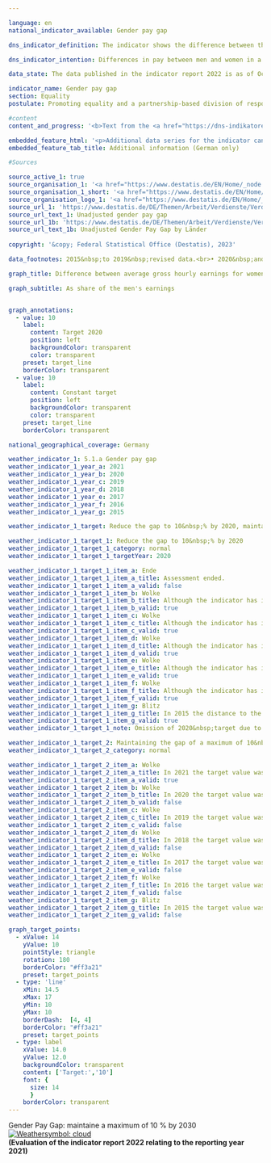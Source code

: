 ```yaml
---

language: en    
national_indicator_available: Gender pay gap    

dns_indicator_definition: The indicator shows the difference between the average gross hourly earnings of women and men expressed as a percentage of the average gross hourly earnings of men.    

dns_indicator_intention: Differences in pay between men and women in a modern business-oriented society are a sign of social inequality. A narrowing of pay disparities indicates progress on the road to equality. The Federal Government is therefore pursuing the goal of reducing the pay gap to 10&nbsp;% by 2020&nbsp;and to maintain the value until 2030.    

data_state: The data published in the indicator report 2022 is as of Oct 31 2022. The data shown on this platform is updated regularly, so that more current data may be available online than published in the <a href="https://dns-indikatoren.de/en/publications_reports/">indicator report 2022</a>.    

indicator_name: Gender pay gap    
section: Equality    
postulate: Promoting equality and a partnership-based division of responsibilities    

#content     
content_and_progress: '<b>Text from the <a href="https://dns-indikatoren.de/en/publications_reports/">Indicator Report 2022&nbsp;</a></b><br><br>The indicator presented here shows the unadjusted gender pay gap (<abbr title="Gender pay gap" tabindex="0">GPG</abbr>). Therefore, it only expresses the relative average gross hourly earnings as a ratio without considering the underlying causes, such as qualification, occupation or a different employment history.<br><br>The data for the indicator is based on the four-yearly structure of earnings survey conducted by the statistical offices of the Länder as a representative sample survey covering a maximum of 60,000&nbsp;businesses who are obliged to provide the requested information. Based on these data, results are provided by age, educational attainment, performance group, activity, collective agreement, company size class and economic sector, and the adjusted <abbr title="Gender pay gap" tabindex="0">GPG</abbr> is published. For the interim years, the unadjusted <abbr title="Gender pay gap" tabindex="0">GPG</abbr> is updated using the rates of change from the quarterly survey of earnings. In the following, the <abbr title="European Union" tabindex="0">EU</abbr> definition is used for the adjusted and unadjusted GPG; it excludes employees in “agriculture, forestry and fishing”, “public administration and defence; compulsory social security” and in micro-enterprises.<br><br>In 2020&nbsp;and 2021, the unadjusted <abbr title="Gender pay gap" tabindex="0">GPG</abbr> was 18&nbsp;% on average. The goal to reduce the unadjusted <abbr title="Gender pay gap" tabindex="0">GPG</abbr> to 10&nbsp;% by 2020&nbsp;was missed. Hence, if the trend recorded over the last five years continues, the goal set for 2030&nbsp;will not be achieved.<br><br>The unadjusted <abbr title="Gender pay gap" tabindex="0">GPG</abbr> is slowly but steadily declining for Germany long-term. The value in 2012&nbsp;was 23&nbsp;% and, thus, 5&nbsp;percentage points above the value in 2021. The unadjusted <abbr title="Gender pay gap" tabindex="0">GPG</abbr> varied markedly between the Länder: in 2021, the <abbr title="Gender pay gap" tabindex="0">GPG</abbr> was highest in Baden-Württemberg and Bremen with 22&nbsp;%, while being at 5&nbsp;% for Brandenburg, Mecklenburg Western Pomerania and Thuringia.<br><br>Investigations into the causal factors behind the <abbr title="Gender pay gap" tabindex="0">GPG</abbr> can be conducted every four years on the basis of the detailed results of the structure of earnings survey. The latest available findings date from 2018. The factors that determine pay differentials are subject to long-term evolution processes and are therefore fairly stable over the course of time. The findings show that structural causes account for 71&nbsp;% of the <abbr title="Gender pay gap" tabindex="0">GPG</abbr>, in other words the differences are partly due to the fact that women often work in sectors and occupations where pay rates are low, and they more rarely attain managerial positions. They are also more likely than men to work part-time or to have mini-jobs.<br><br>The remaining 29&nbsp;% of the pay differential corresponds to the adjusted <abbr title="Gender pay gap" tabindex="0">GPG</abbr> of 6&nbsp;% in 2018. Compared with the unadjusted <abbr title="Gender pay gap" tabindex="0">GPG</abbr>, the adjusted <abbr title="Gender pay gap" tabindex="0">GPG</abbr> figure is considerably more uniform across the Länder. In 2018, the adjusted gap ranged from 4&nbsp;% in Berlin to 7&nbsp;% in Baden-Württemberg, Bavaria, Bremen, Hamburg and Saxony.<br><br>Comparative data for the European Union with mostly provisional results is available until 2020. From 2010&nbsp;on, the unadjusted <abbr title="Gender pay gap" tabindex="0">GPG</abbr> in Germany lay considerably above the provisional European Union average. Of the 25&nbsp;<abbr title="European Union" tabindex="0">EU</abbr> states in 2020, only Latvia, with 22&nbsp;%, Estonia, with 21&nbsp;%, and Austria, with 19&nbsp;%, had a higher <abbr title="Gender pay gap" tabindex="0">GPG</abbr>. The countries with the lowest gender differentials in gross hourly pay were Luxembourg, with 1&nbsp;%, Romania, with 2&nbsp;%, and Slovenia, with 3&nbsp;%.'    

embedded_feature_html: '<p>Additional data series for the indicator can be found(<a href="https://dns-indikatoren.de/en/public/AddInfos/en/5_1_a.pdf" target="_blank" >here</a>.</p><br><small>Note: You can display the PDF document directly in your browser or download the PDF document and open it with a PDF reader of your choice. We will be happy to advise you.</small>'
embedded_feature_tab_title: Additional information (German only)    

#Sources    

source_active_1: true
source_organisation_1: '<a href="https://www.destatis.de/EN/Home/_node.html">Federal Statistical Office</a>'
source_organisation_1_short: '<a href="https://www.destatis.de/EN/Home/_node.html" target="_blank">Federal Statistical Office</a>'
source_organisation_logo_1: '<a href="https://www.destatis.de/EN/Home/_node.html" target="_blank"><img src="https://dns-indikatoren.de/public/OrgImgEn/destatis.png" alt="Federal Statistical Office" title=" Click here to visit the homepage of the organizationFederal Statistical Office" style="height:60px; width:148px; border: transparent"/></a>'
source_url_1: 'https://www.destatis.de/DE/Themen/Arbeit/Verdienste/Verdienste-GenderPayGap/Tabellen/ugpg-01-gebietsstand.html'
source_url_text_1: Unadjusted gender pay gap
source_url_1b: 'https://www.destatis.de/DE/Themen/Arbeit/Verdienste/Verdienste-GenderPayGap/Tabellen/ugpg-02-bundeslaender-ab-2014.html'
source_url_text_1b: Unadjusted Gender Pay Gap by Länder
    
copyright: '&copy; Federal Statistical Office (Destatis), 2023'    

data_footnotes: 2015&nbsp;to 2019&nbsp;revised data.<br>• 2020&nbsp;and 2021&nbsp;preliminary data.<br>• Due to methodological changes, the results from 2022&nbsp;onwards are only comparable with previous years to a limited extend.    

graph_title: Difference between average gross hourly earnings for women and men    

graph_subtitle: As share of the men's earnings    


graph_annotations:
  - value: 10
    label:
      content: Target 2020
      position: left
      backgroundColor: transparent
      color: transparent
    preset: target_line
    borderColor: transparent
  - value: 10
    label:
      content: Constant target
      position: left
      backgroundColor: transparent
      color: transparent
    preset: target_line
    borderColor: transparent        

national_geographical_coverage: Germany    

weather_indicator_1: 5.1.a Gender pay gap
weather_indicator_1_year_a: 2021
weather_indicator_1_year_b: 2020
weather_indicator_1_year_c: 2019
weather_indicator_1_year_d: 2018
weather_indicator_1_year_e: 2017
weather_indicator_1_year_f: 2016
weather_indicator_1_year_g: 2015

weather_indicator_1_target: Reduce the gap to 10&nbsp;% by 2020, maintained until 2030&nbsp;subsequently

weather_indicator_1_target_1: Reduce the gap to 10&nbsp;% by 2020
weather_indicator_1_target_1_category: normal
weather_indicator_1_target_1_targetYear: 2020

weather_indicator_1_target_1_item_a: Ende
weather_indicator_1_target_1_item_a_title: Assessment ended.
weather_indicator_1_target_1_item_a_valid: false
weather_indicator_1_target_1_item_b: Wolke
weather_indicator_1_target_1_item_b_title: Although the indicator has in 2020 been moving in the desired direction toward the target, if the trend had to continued, the target would have been missed in the target year by more than 20% of the difference between the target value and the value at that time.
weather_indicator_1_target_1_item_b_valid: true
weather_indicator_1_target_1_item_c: Wolke
weather_indicator_1_target_1_item_c_title: Although the indicator has in 2019 been moving in the desired direction toward the target, if the trend had to continued, the target would have been missed in the target year by more than 20% of the difference between the target value and the value at that time.
weather_indicator_1_target_1_item_c_valid: true
weather_indicator_1_target_1_item_d: Wolke
weather_indicator_1_target_1_item_d_title: Although the indicator has in 2018 been moving in the desired direction toward the target, if the trend had to continued, the target would have been missed in the target year by more than 20% of the difference between the target value and the value at that time.
weather_indicator_1_target_1_item_d_valid: true
weather_indicator_1_target_1_item_e: Wolke
weather_indicator_1_target_1_item_e_title: Although the indicator has in 2017 been moving in the desired direction toward the target, if the trend had to continued, the target would have been missed in the target year by more than 20% of the difference between the target value and the value at that time.
weather_indicator_1_target_1_item_e_valid: true
weather_indicator_1_target_1_item_f: Wolke
weather_indicator_1_target_1_item_f_title: Although the indicator has in 2016 been moving in the desired direction toward the target, if the trend had to continued, the target would have been missed in the target year by more than 20% of the difference between the target value and the value at that time.
weather_indicator_1_target_1_item_f_valid: true
weather_indicator_1_target_1_item_g: Blitz
weather_indicator_1_target_1_item_g_title: In 2015 the distance to the target was constantly high or had increased. Thus, the indicator did not develop in the desired direction.
weather_indicator_1_target_1_item_g_valid: true
weather_indicator_1_target_1_note: Omission of 2020&nbsp;target due to expiration of time.

weather_indicator_1_target_2: Maintaining the gap of a maximum of 10&nbsp;% until 2030
weather_indicator_1_target_2_category: normal

weather_indicator_1_target_2_item_a: Wolke
weather_indicator_1_target_2_item_a_title: In 2021 the target value was not reached, but the average development pointed in the desired direction.
weather_indicator_1_target_2_item_a_valid: true
weather_indicator_1_target_2_item_b: Wolke
weather_indicator_1_target_2_item_b_title: In 2020 the target value was not reached, but the average development pointed in the desired direction.
weather_indicator_1_target_2_item_b_valid: false
weather_indicator_1_target_2_item_c: Wolke
weather_indicator_1_target_2_item_c_title: In 2019 the target value was not reached, but the average development pointed in the desired direction.
weather_indicator_1_target_2_item_c_valid: false
weather_indicator_1_target_2_item_d: Wolke
weather_indicator_1_target_2_item_d_title: In 2018 the target value was not reached, but the average development pointed in the desired direction.
weather_indicator_1_target_2_item_d_valid: false
weather_indicator_1_target_2_item_e: Wolke
weather_indicator_1_target_2_item_e_title: In 2017 the target value was not reached, but the average development pointed in the desired direction.
weather_indicator_1_target_2_item_e_valid: false
weather_indicator_1_target_2_item_f: Wolke
weather_indicator_1_target_2_item_f_title: In 2016 the target value was not reached, but the average development pointed in the desired direction.
weather_indicator_1_target_2_item_f_valid: false
weather_indicator_1_target_2_item_g: Blitz
weather_indicator_1_target_2_item_g_title: In 2015 the target value was missed and the indicator had not moved towards the target on average over the previous changes.
weather_indicator_1_target_2_item_g_valid: false    

graph_target_points:
  - xValue: 14
    yValue: 10
    pointStyle: triangle
    rotation: 180
    borderColor: "#ff3a21"
    preset: target_points
  - type: 'line'
    xMin: 14.5
    xMax: 17
    yMin: 10
    yMax: 10
    borderDash:  [4, 4]
    borderColor: "#ff3a21"
    preset: target_points
  - type: label
    xValue: 14.0
    yValue: 12.0
    backgroundColor: transparent
    content: ['Target:','10']
    font: {
      size: 14
      }
    borderColor: transparent    
---
```



<div>
  <div class="my-header">
    <label class="default">Gender Pay Gap: maintaine a maximum of 10&nbsp;% by 2030
      <a href="https://dns-indikatoren.de/en/status"><img src="https://g205sdgs.github.io/sdg-indicators/public/Wettersymbole/Wolke.png" title="In 2021 the target value was not reached, but the average development pointed in the desired direction." alt="Weathersymbol: cloud"/>
      </a>
    </label>
  </div>
</div>
<div class="my-header-note">
  <label class="default"><b>(Evaluation of the indicator report 2022 relating to the reporting year 2021)
  </b></label>
</div>